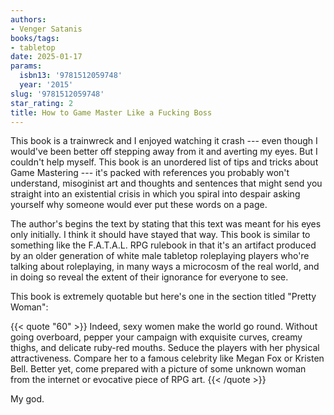 ```yaml
---
authors:
- Venger Satanis
books/tags:
- tabletop
date: 2025-01-17
params:
  isbn13: '9781512059748'
  year: '2015'
slug: '9781512059748'
star_rating: 2
title: How to Game Master Like a Fucking Boss
---
```


This book is a trainwreck and I enjoyed watching it crash --- even though I would've been better off stepping away from it and averting my eyes. But I couldn't help myself. This book is an unordered list of tips and tricks about Game Mastering --- it's packed with references you probably won't understand, misoginist art and thoughts and sentences that might send you straight into an existential crisis in which you spiral into despair asking yourself why someone would ever put these words on a page.

The author's begins the text by stating that this text was meant for his eyes only initially. I think it should have stayed that way. This book is similar to something like the F.A.T.A.L. RPG rulebook in that it's an artifact produced by an older generation of white male tabletop roleplaying players who're talking about roleplaying, in many ways a microcosm of the real world, and in doing so reveal the extent of their ignorance for everyone to see.

<!--more-->

This book is extremely quotable but here's one in the section titled "Pretty Woman":

{{< quote "60" >}}
Indeed, sexy women make the world go round. Without going overboard, pepper your campaign with exquisite curves, creamy thighs, and delicate ruby-red mouths. Seduce the players with her physical attractiveness. Compare her to a famous celebrity like Megan Fox or Kristen Bell. Better yet, come prepared with a picture of some unknown woman from the internet or evocative piece of RPG art.
{{< /quote >}}

My god.